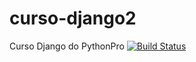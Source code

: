 # curso-django2
Curso Django do PythonPro
[![Build Status](https://travis-ci.org/BrunoLSA/curso-django2.svg?branch=master)](https://travis-ci.org/BrunoLSA/curso-django2)
